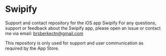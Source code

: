 # Swipify
Support and contact repository for the iOS app Swipify
For any questions, support or feedback about the Swipify app, please open an issue or contact me via email: brsberkectn@gmail.com

This repository is only used for support and user communication as required by the App Store.
